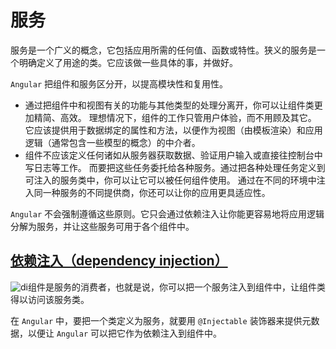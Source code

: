 # 服务

服务是一个广义的概念，它包括应用所需的任何值、函数或特性。狭义的服务是一个明确定义了用途的类。它应该做一些具体的事，并做好。

`Angular` 把组件和服务区分开，以提高模块性和复用性。

- 通过把组件中和视图有关的功能与其他类型的处理分离开，你可以让组件类更加精简、高效。 理想情况下，组件的工作只管用户体验，而不用顾及其它。 它应该提供用于数据绑定的属性和方法，以便作为视图（由模板渲染）和应用逻辑（通常包含一些模型的概念）的中介者。
- 组件不应该定义任何诸如从服务器获取数据、验证用户输入或直接往控制台中写日志等工作。 而要把这些任务委托给各种服务。通过把各种处理任务定义到可注入的服务类中，你可以让它可以被任何组件使用。 通过在不同的环境中注入同一种服务的不同提供商，你还可以让你的应用更具适应性。

`Angular` 不会强制遵循这些原则。它只会通过依赖注入让你能更容易地将应用逻辑分解为服务，并让这些服务可用于各个组件中。

## [依赖注入（dependency injection）](./dependency-injection.md)
![di](https://angular.cn/generated/images/guide/architecture/dependency-injection.png)组件是服务的消费者，也就是说，你可以把一个服务注入到组件中，让组件类得以访问该服务类。

在 `Angular` 中，要把一个类定义为服务，就要用 `@Injectable` 装饰器来提供元数据，以便让 `Angular` 可以把它作为依赖注入到组件中。